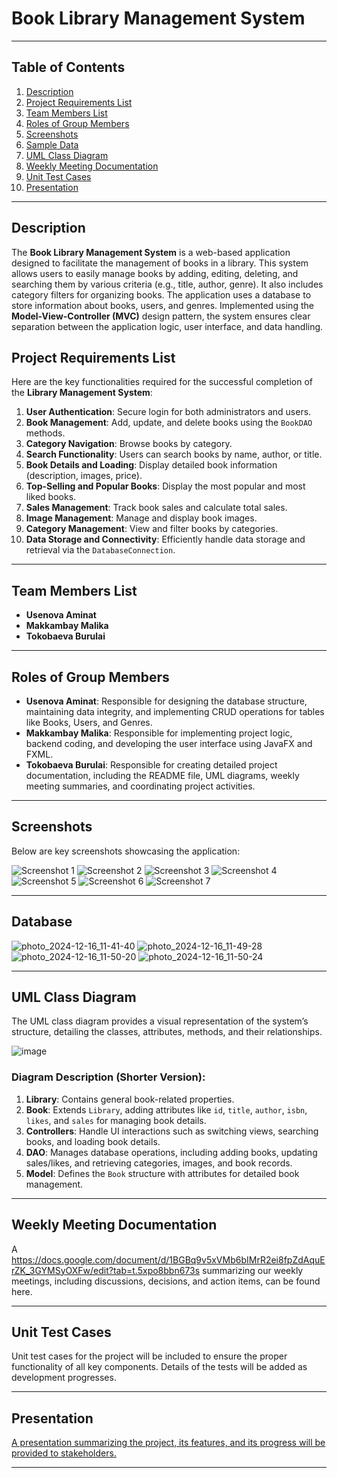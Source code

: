 # Book Library Management System

---

## Table of Contents
1. [Description](#description)
2. [Project Requirements List](#project-requirements-list)
3. [Team Members List](#team-members-list)
4. [Roles of Group Members](#roles-of-group-members)
5. [Screenshots](#screenshots)
6. [Sample Data](#sample-data)
7. [UML Class Diagram](#uml-class-diagram)
8. [Weekly Meeting Documentation](#weekly-meeting-documentation)
9. [Unit Test Cases](#unit-test-cases)
10. [Presentation](#presentation)

---

## Description

The **Book Library Management System** is a web-based application designed to facilitate the management of books in a library. This system allows users to easily manage books by adding, editing, deleting, and searching them by various criteria (e.g., title, author, genre). It also includes category filters for organizing books. The application uses a database to store information about books, users, and genres. Implemented using the **Model-View-Controller (MVC)** design pattern, the system ensures clear separation between the application logic, user interface, and data handling.


## Project Requirements List

Here are the key functionalities required for the successful completion of the **Library Management System**:

1. **User Authentication**: Secure login for both administrators and users.
2. **Book Management**: Add, update, and delete books using the `BookDAO` methods.
3. **Category Navigation**: Browse books by category.
4. **Search Functionality**: Users can search books by name, author, or title.
5. **Book Details and Loading**: Display detailed book information (description, images, price).
6. **Top-Selling and Popular Books**: Display the most popular and most liked books.
7. **Sales Management**: Track book sales and calculate total sales.
8. **Image Management**: Manage and display book images.
9. **Category Management**: View and filter books by categories.
10. **Data Storage and Connectivity**: Efficiently handle data storage and retrieval via the `DatabaseConnection`.

---

## Team Members List

- **Usenova Aminat**
- **Makkambay Malika**
- **Tokobaeva Burulai**

---

## Roles of Group Members

- **Usenova Aminat**: Responsible for designing the database structure, maintaining data integrity, and implementing CRUD operations for tables like Books, Users, and Genres.
- **Makkambay Malika**: Responsible for implementing project logic, backend coding, and developing the user interface using JavaFX and FXML.
- **Tokobaeva Burulai**: Responsible for creating detailed project documentation, including the README file, UML diagrams, weekly meeting summaries, and coordinating project activities.

---

## Screenshots

Below are key screenshots showcasing the application:

![Screenshot 1](https://github.com/user-attachments/assets/fdc87a4e-8134-44de-9a86-9e6fe5e53400)
![Screenshot 2](https://github.com/user-attachments/assets/34089d79-d317-4d58-9e4e-b7434f72fa60)
![Screenshot 3](https://github.com/user-attachments/assets/8daf7cfa-3e59-4977-ab38-cd246a60d503)
![Screenshot 4](https://github.com/user-attachments/assets/adee006c-e49d-4f13-9650-d153f883084a)
![Screenshot 5](https://github.com/user-attachments/assets/d38565d1-6731-4af2-a3d0-a05e06b16195)
![Screenshot 6](https://github.com/user-attachments/assets/09ac6bf7-909e-4819-9432-0a7021647a47)
![Screenshot 7](https://github.com/user-attachments/assets/28fd562b-2d51-44c6-a1fc-4c4a3ba73d4c)

---
## Database
![photo_2024-12-16_11-41-40](https://github.com/user-attachments/assets/4f1b2c3e-acdb-404d-84bb-80d607b183ec)
![photo_2024-12-16_11-49-28](https://github.com/user-attachments/assets/f2ad7a4b-50d7-445d-9aee-7099c4661d55)
![photo_2024-12-16_11-50-20](https://github.com/user-attachments/assets/8d111ea7-9dca-42a4-87a4-504e6f807147)
![photo_2024-12-16_11-50-24](https://github.com/user-attachments/assets/1de2791d-e08b-4d1f-8c4f-e753d4265c07)

---

## UML Class Diagram

The UML class diagram provides a visual representation of the system’s structure, detailing the classes, attributes, methods, and their relationships.

![image](https://github.com/user-attachments/assets/3d7c0923-00a6-4c50-94db-7614f7f87bb2)

### Diagram Description (Shorter Version):  
1. **Library**: Contains general book-related properties.  
2. **Book**: Extends `Library`, adding attributes like `id`, `title`, `author`, `isbn`, `likes`, and `sales` for managing book details.  
3. **Controllers**: Handle UI interactions such as switching views, searching books, and loading book details.  
4. **DAO**: Manages database operations, including adding books, updating sales/likes, and retrieving categories, images, and book records.  
5. **Model**: Defines the `Book` structure with attributes for detailed book management.


---

## Weekly Meeting Documentation

A https://docs.google.com/document/d/1BGBq9v5xVMb6bIMrR2ei8fpZdAquErZK_3GYMSyOXFw/edit?tab=t.5xpo8bbn673s summarizing our weekly meetings, including discussions, decisions, and action items, can be found here.

---

## Unit Test Cases

Unit test cases for the project will be included to ensure the proper functionality of all key components. Details of the tests will be added as development progresses.

---

## Presentation

[A presentation summarizing the project, its features, and its progress will be provided to stakeholders.](https://www.canva.com/design/DAGZRj6AOIg/VqhCkkI5PhZrAzIpBSGyCQ/edit?utm_content=DAGZRj6AOIg&utm_campaign=designshare&utm_medium=link2&utm_source=sharebutton)

---
